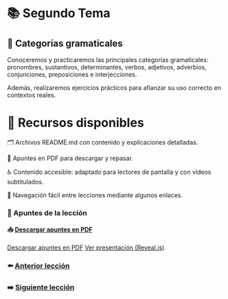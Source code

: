 # 📚 Segundo Tema

## 🧩 Categorías gramaticales  
Conoceremos y practicaremos las principales categorías gramaticales:  
pronombres, sustantivos, determinantes, verbos, adjetivos, adverbios,  
conjunciones, preposiciones e interjecciones.  

Además, realizaremos ejercicios prácticos para afianzar su uso correcto en contextos reales.

# 🧰 Recursos disponibles  
🗂️ Archivos README.md con contenido y explicaciones detalladas.  

📄 Apuntes en PDF para descargar y repasar.  

♿ Contenido accesible: adaptado para lectores de pantalla y con vídeos subtitulados.  

📌 Navegación fácil entre lecciones mediante algunos enlaces.

### 📄 Apuntes de la lección  
#### 📥 [Descargar apuntes en PDF](../02-Casos-Gramaticales/dist/Casos-Gramaticales.pdf)
<a href="/02-Casos-Gramaticales/dist/Casos-Gramaticales.pdf" target="_blank">Descargar apuntes en PDF</a>
<a href="/02-Casos-Gramaticales/index.html" target="_blank">Ver presentación (Reveal.js)</a>

### ⬅️ [Anterior lección](../01-Lecciones/README.md)
### ➡️ [Siguiente lección](../03-Guia%20de%20viaje/README.md)
